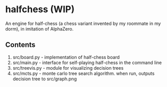 # halfchess (WIP)

An engine for half-chess (a chess variant invented by my roommate in my dorm), in imitation of AlphaZero.

## Contents

1. src/board.py - implementation of half-chess board
2. src/main.py - interface for self-playing half-chess in the command line
3. src/treevis.py - module for visualizing decision trees
4. src/mcts.py - monte carlo tree search algorithm. when run, outputs decision tree to src/graph.png
